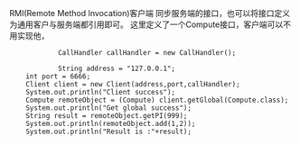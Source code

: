 RMI(Remote Method Invocation)客户端
同步服务端的接口，也可以将接口定义为通用客户与服务端都引用即可。
这里定义了一个Compute接口，客户端可以不用实现他，

                CallHandler callHandler = new CallHandler();
		
                String address = "127.0.0.1";
		int port = 6666;
		Client client = new Client(address,port,callHandler);
		System.out.println("Client success");
		Compute remoteObject = (Compute) client.getGlobal(Compute.class);
		System.out.println("Get global success");
		String result = remoteObject.getPI(999);
		System.out.println(remoteObject.add(1,2));
		System.out.println("Result is :"+result);
